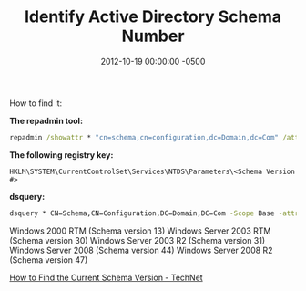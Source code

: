 ﻿---
title:  Identify Active Directory Schema Number
date:   2012-10-19 00:00:00 -0500
categories: IT
---

How to find it:

**The repadmin tool:**

```cmd
repadmin /showattr * "cn=schema,cn=configuration,dc=Domain,dc=Com" /atts:objectVersion
```

**The following registry key:**

```text
HKLM\SYSTEM\CurrentControlSet\Services\NTDS\Parameters\<Schema Version #>
```

**dsquery:**

```cmd
dsquery * CN=Schema,CN=Configuration,DC=Domain,DC=Com -Scope Base -attr objectVersion
```

Windows 2000 RTM (Schema version 13)
Windows Server 2003 RTM (Schema version 30)
Windows Server 2003 R2 (Schema version 31)
Windows Server 2008 (Schema version 44)
Windows Server 2008 R2 (Schema version 47)

<a href="http://support.microsoft.com/kb/556086">How to Find the Current Schema Version - TechNet</a>
